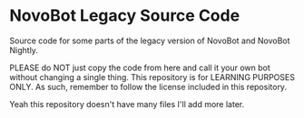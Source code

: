 # NovoBot Legacy Source Code
Source code for some parts of the legacy version of NovoBot and NovoBot Nightly.

PLEASE do NOT just copy the code from here and call it your own bot without changing a single thing. This repository is for LEARNING PURPOSES ONLY. As such, remember to follow the license included in this repository.



Yeah this repository doesn't have many files I'll add more later.
